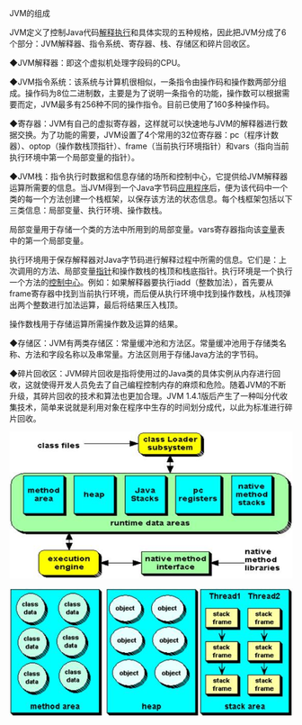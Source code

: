 JVM的组成

JVM定义了控制Java代码[解释执行](http://baike.so.com/doc/358371.html)和具体实现的五种规格，因此把JVM分成了6个部分：JVM解释器、指令系统、寄存器、栈、存储区和碎片回收区。

◆JVM解释器：即这个虚拟机处理字段码的CPU。

◆JVM指令系统：该系统与计算机很相似，一条指令由操作码和操作数两部分组成。操作码为8位二进制数，主要是为了说明一条指令的功能，操作数可以根据需要而定，JVM最多有256种不同的操作指令。目前已使用了160多种操作码。

◆寄存器：JVM有自己的虚拟寄存器，这样就可以快速地与JVM的解释器进行数据交换。为了功能的需要，JVM设置了4个常用的32位寄存器：pc（程序计数器）、optop（操作数栈顶指针）、frame（当前执行环境指针）和vars（指向当前执行环境中第一个局部变量的指针）。

◆JVM栈：指令执行时数据和信息存储的场所和控制中心，它提供给JVM解释器运算所需要的信息。当JVM得到一个Java字节码[应用程序](http://baike.so.com/doc/3417785.html)后，便为该代码中一个类的每一个方法创建一个栈框架，以保存该方法的状态信息。每个栈框架包括以下三类信息：局部变量、执行环境、操作数栈。

局部变量用于存储一个类的方法中所用到的局部变量。vars寄存器指向该[变量](http://baike.so.com/doc/2977483.html)表中的第一个局部变量。

执行环境用于保存解释器对Java字节码进行解释过程中所需的信息。它们是：上次调用的方法、局部变量[指针](http://baike.so.com/doc/1043844.html)和操作数栈的栈顶和栈底指针。执行环境是一个执行一个方法的[控制中心](http://baike.so.com/doc/6291333.html)。例如：如果解释器要执行iadd（整数加法），首先要从frame寄存器中找到当前执行环境，而后便从执行环境中找到操作数栈，从栈顶弹出两个整数进行加法运算，最后将结果压入栈顶。

操作数栈用于存储运算所需操作数及运算的结果。

◆存储区：JVM有两类存储区：常量缓冲池和方法区。常量缓冲池用于存储类名称、方法和字段名称以及串常量。方法区则用于存储Java方法的字节码。

◆碎片回收区：JVM碎片回收是指将使用过的Java类的具体实例从内存进行回收，这就使得开发人员免去了自己编程控制内存的麻烦和危险。随着JVM的不断升级，其碎片回收的技术和算法也更加合理。JVM 1.4.1版后产生了一种叫分代收集技术，简单来说就是利用对象在程序中生存的时间划分成代，以此为标准进行碎片回收。

![](/assets/jvmarch1.png)

![](/assets/jvmarch2.png)

